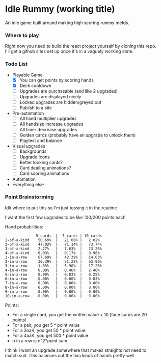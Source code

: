 # Idle Rummy (working title)

An idle game built around making high scoring rummy melds.

### Where to play

Right now you need to build the react project yourself by cloning this repo. I'll get a github sites set up once it's in a vaguely working state.

### Todo List
 * Playable Game
   * [X] You can get points by scoring hands
   * [X] Deck cooldown
   * [ ] Upgrades are purchasable (and like 2 upgrades)
   * [ ] Upgrades are displayed nicely
   * [ ] Locked upgrades are hidden/greyed out
   * [ ] Publish to a site
 * Pre-automation
   * [ ] All hand multiplier upgrades
   * [ ] All handsize increase upgrades
   * [ ] All timer decrease upgrades
   * [ ] Golden cards (probably have an upgrade to unlock them)
   * [ ] Playtest and balance
 * Visual upgrades
   * [ ] Backgrounds
   * [ ] Upgrade Icons
   * [ ] Better looking cards?
   * [ ] Card dealing animations?
   * [ ] Card scoring animations
 * Automation
 * Everything else

### Point Brainstorming
Idk where to put this so I'm just tossing it in the readme

I want the first few upgrades to be like 100/200 points each

Hand probabilities:
```
              5 cards  |  7 cards | 10 cards
1-of-a-kind    50.69%  |   21.06% |   2.02%
2-of-a-kind    47.02%  |   71.14% |   73.74%
3-of-a-kind    2.27%   |   7.63%  |   23.26%
4-of-a-kind    0.03%   |   0.17%  |   0.98%
1-in-a-row     67.69%  |   42.39% |   14.03%
2-in-a-row     30.39%  |   51.22% |   65.96%
3-in-a-row     1.83%   |   5.90%  |   17.26%
4-in-a-row     0.08%   |   0.46%  |   2.46%
5-in-a-row     0.00%   |   0.03%  |   0.25%
6-in-a-row     0.00%   |   0.00%  |   0.03%
7-in-a-row     0.00%   |   0.00%  |   0.00%
8-in-a-row     0.00%   |   0.00%  |   0.00%
9-in-a-row     0.00%   |   0.00%  |   0.00%
10-in-a-row    0.00%   |   0.00%  |   0.00%
```
Points:
 * For a single card, you get the written value + 10 (face cards are 20 points)
 * For a pair, you get 5 * point value
 * For a 3oaK, you get 50 * point value
 * For a 4oaK, you get 500 * point value
 * n in a row is n^2*point sum

I think I want an upgrade somewhere that makes straights not need to match suit. This balances out the two kinds of hands pretty well.

